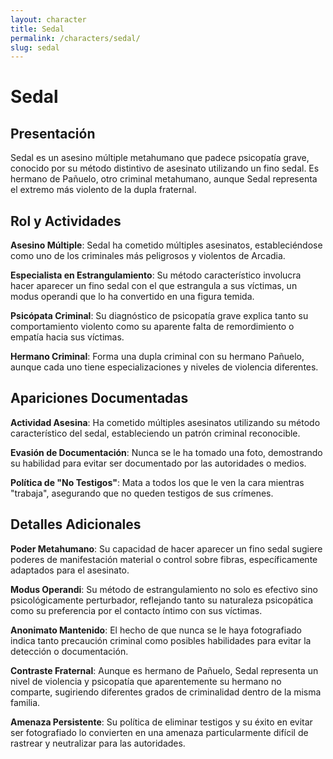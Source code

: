 ```yaml
---
layout: character
title: Sedal
permalink: /characters/sedal/
slug: sedal
---
```


# Sedal

## Presentación

Sedal es un asesino múltiple metahumano que padece psicopatía grave, conocido por su método distintivo de asesinato utilizando un fino sedal. Es hermano de Pañuelo, otro criminal metahumano, aunque Sedal representa el extremo más violento de la dupla fraternal.

## Rol y Actividades

**Asesino Múltiple**: Sedal ha cometido múltiples asesinatos, estableciéndose como uno de los criminales más peligrosos y violentos de Arcadia.

**Especialista en Estrangulamiento**: Su método característico involucra hacer aparecer un fino sedal con el que estrangula a sus víctimas, un modus operandi que lo ha convertido en una figura temida.

**Psicópata Criminal**: Su diagnóstico de psicopatía grave explica tanto su comportamiento violento como su aparente falta de remordimiento o empatía hacia sus víctimas.

**Hermano Criminal**: Forma una dupla criminal con su hermano Pañuelo, aunque cada uno tiene especializaciones y niveles de violencia diferentes.

## Apariciones Documentadas

**Actividad Asesina**: Ha cometido múltiples asesinatos utilizando su método característico del sedal, estableciendo un patrón criminal reconocible.

**Evasión de Documentación**: Nunca se le ha tomado una foto, demostrando su habilidad para evitar ser documentado por las autoridades o medios.

**Política de "No Testigos"**: Mata a todos los que le ven la cara mientras "trabaja", asegurando que no queden testigos de sus crímenes.

## Detalles Adicionales

**Poder Metahumano**: Su capacidad de hacer aparecer un fino sedal sugiere poderes de manifestación material o control sobre fibras, específicamente adaptados para el asesinato.

**Modus Operandi**: Su método de estrangulamiento no solo es efectivo sino psicológicamente perturbador, reflejando tanto su naturaleza psicopática como su preferencia por el contacto íntimo con sus víctimas.

**Anonimato Mantenido**: El hecho de que nunca se le haya fotografiado indica tanto precaución criminal como posibles habilidades para evitar la detección o documentación.

**Contraste Fraternal**: Aunque es hermano de Pañuelo, Sedal representa un nivel de violencia y psicopatía que aparentemente su hermano no comparte, sugiriendo diferentes grados de criminalidad dentro de la misma familia.

**Amenaza Persistente**: Su política de eliminar testigos y su éxito en evitar ser fotografiado lo convierten en una amenaza particularmente difícil de rastrear y neutralizar para las autoridades.